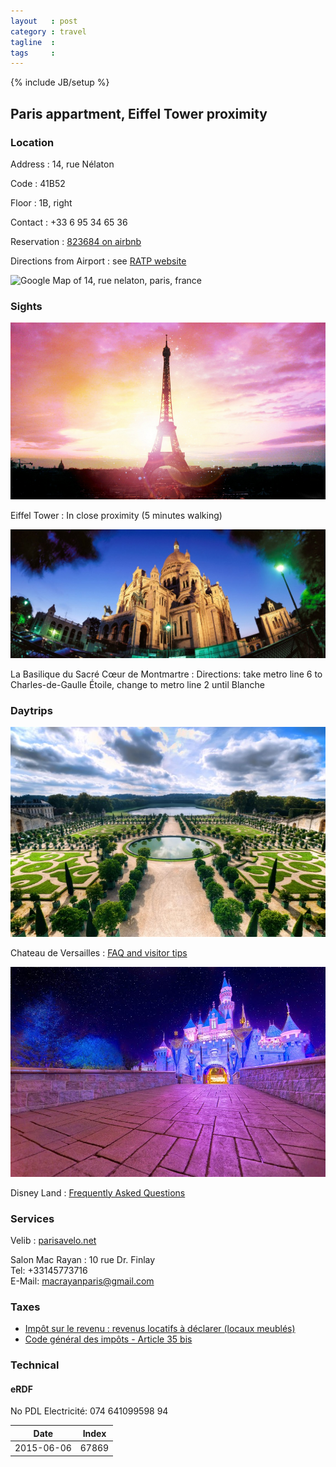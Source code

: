 ```yaml
---
layout   : post
category : travel
tagline  : 
tags     : 
---
```

{% include JB/setup %}

## Paris appartment, Eiffel Tower proximity

### Location

Address
:   14, rue Nélaton

Code
:   41B52

Floor
:   1B, right

Contact
:   +33 6 95 34 65 36

Reservation
:   [823684 on airbnb](https://www.airbnb.com/rooms/823684)

Directions from Airport 
:   see [RATP website](http://www.ratp.fr/itineraires/fr/ratp/resultat-detaille/start/Aeroport+Charles+De+Gaulle+2+Tgv+%28RER%29%2C+Le+Mesnil-Amelot/end/Bir-Hakeim+%28Grenelle%29+%28METRO%29%2C+Paris/is_date_start/1/route_type/plus_rapide)

<img src="http://maps.googleapis.com/maps/api/staticmap?center=14,+rue+nelaton,+paris,+france&zoom=16&scale=1&size=600x300&maptype=roadmap&format=png&visual_refresh=true&markers=icon:https://www.airbnb.com/rooms/823684%7Cshadow:true%7C14,+rue+nelaton,+paris,+france" alt="Google Map of 14, rue nelaton, paris, france">

### Sights

![Eiffel Tower](/assets/images/photographs/france_paris_eiffel_tower.png)

Eiffel Tower
:   In close proximity (5 minutes walking)

![Sacre Coeur](/assets/images/photographs/france_paris_sacre_coeur.jpg)

La Basilique du Sacré Cœur de Montmartre
:   Directions: take metro line 6 to Charles-de-Gaulle Étoile, change to metro line 2 until Blanche

### Daytrips

![Versailles Chateau](/assets/images/photographs/france_versailles_chateau.jpg)

Chateau de Versailles
:   [FAQ and visitor tips](http://en.chateauversailles.fr/prepare-my-visit-/single/faq-en)

![Disney Castle](/assets/images/photographs/france_disney_castle.jpg)

Disney Land
:   [Frequently Asked Questions](https://disneyland.disney.go.com/faq/)

### Services

Velib
:   [parisavelo.net](http://www.parisavelo.net/)

Salon Mac Rayan
:   10 rue Dr. Finlay  
    Tel: +33145773716  
    E-Mail: [macrayanparis@gmail.com](mailto:macrayanparis@gmail.com)

### Taxes

- [Impôt sur le revenu : revenus locatifs à déclarer (locaux meublés)](http://vosdroits.service-public.fr/particuliers/F32744.xhtml)
- [Code général des impôts - Article 35 bis](http://www.legifrance.gouv.fr/affichCodeArticle.do?idArticle=LEGIARTI000006307529&cidTexte=LEGITEXT000006069577&dateTexte=20130603&fastPos=1&fastReqId=1074984921&oldAction=rechCodeArticle.)

### Technical

#### eRDF

No PDL Electricité: 074 641099598 94

| Date       | Index |
|------------|-------|
| 2015-06-06 | 67869 |
